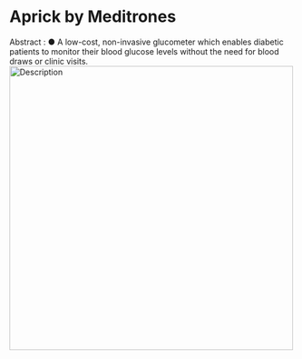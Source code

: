 # Aprick by Meditrones
Abstract : ● A low-cost, non-invasive glucometer which enables diabetic patients to monitor their
 blood glucose levels without the need for blood draws or clinic visits.
 <img src="![Aprick](https://github.com/user-attachments/assets/b0970226-8475-4051-84b9-cb11dba47ec8)
" alt="Description" width="500"/>


 
